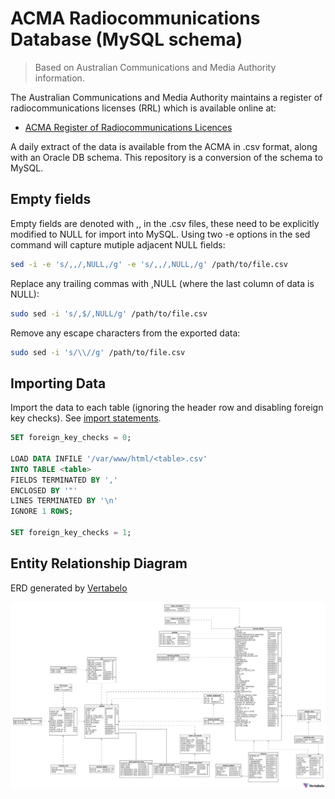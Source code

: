 # ACMA Radiocommunications Database (MySQL schema)

> Based on Australian Communications and Media Authority information.

The Australian Communications and Media Authority maintains a register of radiocommunications licenses (RRL) which is available online at:
- [ACMA Register of Radiocommunications Licences](https://web.acma.gov.au/rrl/register_search.main_page)

A daily extract of the data is available from the ACMA in .csv format, along with an Oracle DB schema. This repository is a conversion of the schema to MySQL.

## Empty fields
Empty fields are denoted with ,, in the .csv files, these need to be explicitly modified to NULL for import into MySQL. Using two -e options in the sed command will capture mutiple adjacent NULL fields:

```bash
sed -i -e 's/,,/,NULL,/g' -e 's/,,/,NULL,/g' /path/to/file.csv
```


Replace any trailing commas with ,NULL (where the last column of data is NULL):
```bash
sudo sed -i 's/,$/,NULL/g' /path/to/file.csv
```


Remove any escape characters from the exported data:
```bash
sudo sed -i 's/\\//g' /path/to/file.csv
```

## Importing Data
Import the data to each table (ignoring the header row and disabling foreign key checks). See [import statements](import-statements.txt).

```sql
SET foreign_key_checks = 0;

LOAD DATA INFILE '/var/www/html/<table>.csv'
INTO TABLE <table>
FIELDS TERMINATED BY ','
ENCLOSED BY '"'
LINES TERMINATED BY '\n'
IGNORE 1 ROWS;

SET foreign_key_checks = 1;
```

## Entity Relationship Diagram
ERD generated by [Vertabelo](https://vertabelo.com/)

![ERD](ACMA_RRL-2022-03-29_12-47.png)